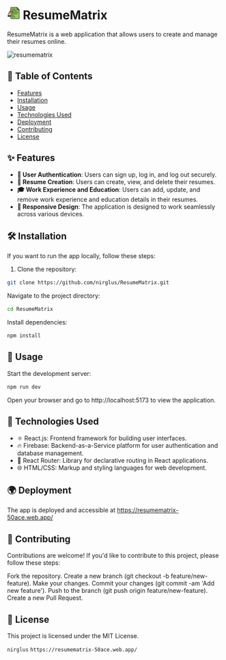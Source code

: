 # <img width="30" alt="resumemtrx-logo" src="https://github.com/nirglus/ResumeMatrix/blob/main/src/assets/logo.png"> ResumeMatrix

ResumeMatrix is a web application that allows users to create and manage their resumes online.

<img width="949" alt="resumematrix" src="https://github.com/nirglus/ResumeMatrix/assets/119694737/05ede50c-313d-44ff-afa1-38e8ff80517c">

## 📑 Table of Contents

- [Features](#features)
- [Installation](#installation)
- [Usage](#usage)
- [Technologies Used](#technologies-used)
- [Deployment](#deployment)
- [Contributing](#contributing)
- [License](#license)

## ✨ Features

- **🔐 User Authentication**: Users can sign up, log in, and log out securely.
- **📄 Resume Creation**: Users can create, view, and delete their resumes.
- **🎓 Work Experience and Education**: Users can add, update, and remove work experience and education details in their resumes.
- **📱 Responsive Design**: The application is designed to work seamlessly across various devices.

## 🛠️ Installation

If you want to run the app locally, follow these steps:

1. Clone the repository:

```bash
git clone https://github.com/nirglus/ResumeMatrix.git
````

Navigate to the project directory:
````bash
cd ResumeMatrix
````
Install dependencies:
````bash
npm install
````
## 🚀 Usage
Start the development server:
````bash
npm run dev
````
Open your browser and go to http://localhost:5173 to view the application.

## 🧰 Technologies Used
- ⚛️ React.js: Frontend framework for building user interfaces.
- 🔥 Firebase: Backend-as-a-Service platform for user authentication and database management.
- 🚦 React Router: Library for declarative routing in React applications.
- 🌐 HTML/CSS: Markup and styling languages for web development.

## 🌍 Deployment
The app is deployed and accessible at https://resumematrix-50ace.web.app/

## 🤝 Contributing
Contributions are welcome! If you'd like to contribute to this project, please follow these steps:

Fork the repository.
Create a new branch (git checkout -b feature/new-feature).
Make your changes.
Commit your changes (git commit -am 'Add new feature').
Push to the branch (git push origin feature/new-feature).
Create a new Pull Request.

## 📜 License
This project is licensed under the MIT License.

`nirglus` `https://resumematrix-50ace.web.app/`
